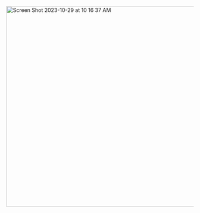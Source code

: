 <img width="538" alt="Screen Shot 2023-10-29 at 10 16 37 AM" src="https://github.com/daichaoyi/DeepLearning_CS7643/assets/50822172/0e9118d8-6764-4784-bf29-11770afa80e9">
